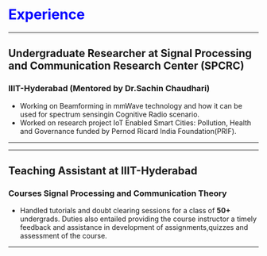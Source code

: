 # <span style="color:Blue;">Experience</span>
---
## Undergraduate Researcher at Signal Processing and Communication Research Center (SPCRC)
### IIIT-Hyderabad (Mentored by Dr.Sachin Chaudhari)

* Working on Beamforming in mmWave technology and how it can be used for spectrum sensingin Cognitive Radio scenario.
* Worked on research project IoT Enabled Smart Cities: Pollution, Health and Governance funded by Pernod Ricard India Foundation(PRIF). 
---

---
## Teaching Assistant at IIIT-Hyderabad
### Courses Signal Processing and Communication Theory
* Handled tutorials and doubt clearing sessions for a class of **50+** undergrads. Duties also entailed providing the course instructor a timely feedback and assistance in development of assignments,quizzes and assessment of the course.
---



 <!---[Dashboard](https://spcrc.iiit.ac.in/air/) --->
 <!---### <span style="color:red;">August 2019 -May 2020</span>--->
 <!---### <span style="color:red;">2018-Present </span> --->
